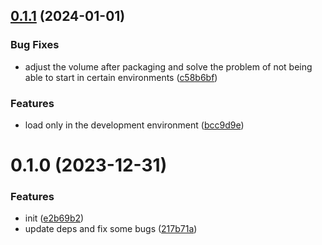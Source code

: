 

## [0.1.1](https://github.com/xinyao27/next-devtools/compare/v0.1.0...v0.1.1) (2024-01-01)


### Bug Fixes

* adjust the volume after packaging and solve the problem of not being able to start in certain environments ([c58b6bf](https://github.com/xinyao27/next-devtools/commit/c58b6bf4504d837e692944882d9fb8fc1dd111a7))


### Features

* load only in the development environment ([bcc9d9e](https://github.com/xinyao27/next-devtools/commit/bcc9d9e36fc2a05cb85998cd9c62b1cea572a5cb))

# 0.1.0 (2023-12-31)


### Features

* init ([e2b69b2](https://github.com/xinyao27/next-devtools/commit/e2b69b2a8bc6bde56869a7de363de15a48a97db8))
* update deps and fix some bugs ([217b71a](https://github.com/xinyao27/next-devtools/commit/217b71a2d2ee46e1500f0abe92cfa741fe5d8185))
